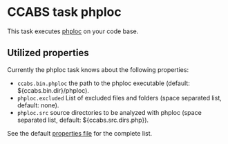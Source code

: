 CCABS task phploc
=================

This task executes [phploc](https://github.com/sebastianbergmann/phploc) on your code base.

Utilized properties
-------------------

Currently the phploc task knows about the following properties:
* `ccabs.bin.phploc` the path to the phploc executable (default: ${ccabs.bin.dir}/phploc).
* `phploc.excluded` List of excluded files and folders (space separated list, default: none).
* `phploc.src` source directories to be analyzed with phploc (space separated list, default: ${ccabs.src.dirs.php}).

See the default [properties file](default.properties) for the complete list.
